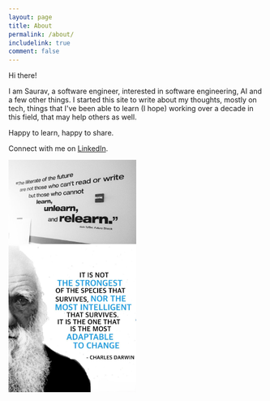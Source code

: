 ```yaml
---
layout: page
title: About
permalink: /about/
includelink: true
comment: false
---
```


Hi there!

I am Saurav, a software engineer, interested in software engineering, AI and a few other things.
I started this site to write about my thoughts, mostly on tech, things that I've been able to learn (I hope) working over a decade in this field, that may help others as well.

Happy to learn, happy to share.

Connect with me on [LinkedIn](https://www.linkedin.com/in/sauravdey/).


<img src="/assets/quote-1.jpg" width="50%"/>

<img src="/assets/quote-2.jpg" width="50%"/>
